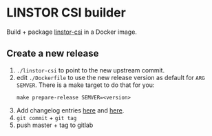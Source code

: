 # LINSTOR CSI builder

Build + package [linstor-csi] in a Docker image.

[linstor-csi]: https://github.com/piraeusdatastore/linstor-csi

## Create a new release

1. `./linstor-csi` to point to the new upstream commit.
2. edit `./Dockerfile` to use the new release version as default for `ARG SEMVER`.
   There is a make target to do that for you:
   ```
   make prepare-release SEMVER=<version>
   ```
3. Add changelog entries [here](./debian/changelog) and [here](./linstor-csi.spec).
4. `git commit` + `git tag`
5. push master + tag to gitlab
